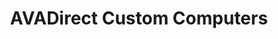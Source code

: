 ---
title: "AVADirect Custom Computers"
url: /twinsburg/avadirect-custom-computers/
shop: computer
---